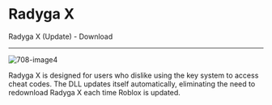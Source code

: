 # Radyga X

Radyga X (Update) - Download

-------------------------------------------------------------------------------------------------------------------------------------------------------------------------------

![708-image4](https://github.com/Radyga-X/Radyga-X/assets/162833207/88bcbebf-be5b-4f34-968a-497ccb7f0130)

Radyga X is designed for users who dislike using the key system to access cheat codes. The DLL updates itself automatically, eliminating the need to redownload Radyga X each time Roblox is updated.
